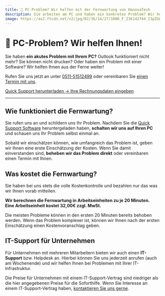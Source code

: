 ```yaml
---
title: 🚨 PC-Problem? Wir helfen mit der Fernwartung von HanovaTech
description: Sie arbeiten am PC und haben ein konkretes Problem? Wir helfen Ihnen aus der Ferne weiter! Mit unserer Fernwartung können wir Ihnen schnell und unkompliziert helfen, egal wo Sie sich gerade befinden.
image: https://as2.ftcdn.net/v2/jpg/02/36/14/27/1000_F_236142744_I3pZGLU2n5s5lxzhbjUKIojqAZvS2HgA.jpg
---
```


# 🚨 PC-Problem? Wir helfen Ihnen!

Sie haben **ein akutes Problem mit Ihrem PC?** Outlook funktioniert nicht mehr? Sie können nicht drucken? Oder haben ein Problem mit einer Software? Wir helfen Ihnen aus der Ferne weiter!

<span class="text-xl font-semibold">Rufen Sie uns jetzt an unter [0511-51512499](tel:+4951151512499) oder vereinbaren Sie [einen Termin mit uns](https://calendly.com/hanovatech/fernwartung).</span>

<div class="mt-12 not-prose">
  <a href="https://download.teamviewer.com/QS" target="_blank" class="rounded-md bg-blue-600 px-3.5 py-2.5 text-sm font-semibold text-white tracking-wide uppercase shadow-sm hover:bg-blue-500 focus-visible:outline focus-visible:outline-2 focus-visible:outline-offset-2 focus-visible:outline-blue-600 duration-200">
    Quick Support herunterladen <span aria-hidden="true">&rarr;</span>
  </a>

  <a href="#services" class="mt-6 block text-sm font-semibold leading-6 text-gray-900">
    Ihre Rechnungsdaten eingeben
  </a>
</div>

---

## Wie funktioniert die Fernwartung?
Sie rufen uns an und schildern uns Ihr Problem. Nachdem Sie die [Quick Support Software](https://download.teamviewer.com/QS) heruntergeladen haben, **schalten wir uns auf Ihren PC** und schauen uns Ihr Problem selbst einmal an.

Sobald wir einschätzen können, wie umfangreich das Problem ist, geben wir Ihnen eine erste Einschätzung der Kosten. Wenn Sie damit einverstanden sind, **beheben wir das Problem direkt** oder vereinbaren einen Termin mit Ihnen.

## Was kostet die Fernwartung?
Sie haben bei uns stets die volle Kostenkontrolle und bezahlen nur das was wir Ihnen vorab mitteilen.

**Wir berechnen die Fernwartung in Arbeitseinheiten zu je 20 Minuten.**  
**Eine Arbeitseinheit kostet 32,00€ zzgl. MwSt.**

Die meisten Probleme können in den ersten 20 Minuten bereits behoben werden. Wenn das Problem komplexer ist, können wir Ihnen nach der ersten Einschätzung einen Kostenvoranschlag geben.

## IT-Support für Unternehmen
Für Unternehmen mit mehreren Mitarbeitern bieten wir auch einen **IT-Support** bzw. Helpdesk an. Hierbei können Sie uns jederzeit anrufen (auch am Wochenende) und wir helfen Ihnen bei Problemen mit Ihrer IT-Infrastruktur.

Die Preise für Unternehmen mit einem IT-Support-Vertrag sind niedriger als die hier angegebenen Preise für die Soforthilfe. Wenn Sie Interesse an einem IT-Support-Vertrag haben, [kontaktieren Sie uns gerne](/kontakt).